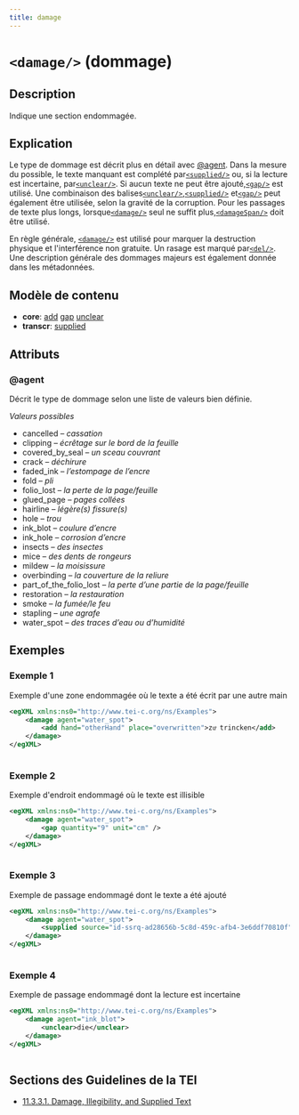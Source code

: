 ```yaml
---
title: damage
---
```




# `<damage/>` (dommage)

## Description

Indique une section endommagée.

## Explication

Le type de dommage est décrit plus en détail avec [@agent](#agent). Dans la mesure du possible, le texte manquant est complété par[`<supplied/>`](supplied.md)  ou, si la lecture est incertaine, par[`<unclear/>`](unclear.md). Si aucun texte ne peut être ajouté,[`<gap/>`](gap.md)  est utilisé. Une combinaison des balises[`<unclear/>`](unclear.md),[`<supplied/>`](supplied.md)  et[`<gap/>`](gap.md)  peut également être utilisée, selon la gravité de la corruption. Pour les passages de texte plus longs, lorsque[`<damage/>`](damage.md)  seul ne suffit plus,[`<damageSpan/>`](damageSpan.md)  doit être utilisé.

En règle générale, [`<damage/>`](damage.md)  est utilisé pour marquer la destruction physique et l'interférence non gratuite. Un rasage est marqué par[`<del/>`](del.md). Une description générale des dommages majeurs est également donnée dans les métadonnées.

## Modèle de contenu

- **core**: [add](add.md) [gap](gap.md) [unclear](unclear.md)
- **transcr**: [supplied](supplied.md)

## Attributs

### @agent

Décrit le type de dommage selon une liste de valeurs bien définie. 

*Valeurs possibles*

- cancelled – *cassation*
- clipping – *écrêtage sur le bord de la feuille*
- covered_by_seal – *un sceau couvrant*
- crack – *déchirure*
- faded_ink – *l’estompage de l’encre*
- fold – *pli*
- folio_lost – *la perte de la page/feuille*
- glued_page – *pages collées*
- hairline – *légère(s) fissure(s)*
- hole – *trou*
- ink_blot – *coulure d’encre*
- ink_hole – *corrosion d’encre*
- insects – *des insectes*
- mice – *des dents de rongeurs*
- mildew – *la moisissure*
- overbinding – *la couverture de la reliure*
- part_of_the_folio_lost – *la perte d’une partie de la page/feuille*
- restoration – *la restauration*
- smoke – *la fumée/le feu*
- stapling – *une agrafe*
- water_spot – *des traces d’eau ou d’humidité*

## Exemples

### Exemple 1

Exemple d'une zone endommagée où le texte a été écrit par une autre main

```xml
<egXML xmlns:ns0="http://www.tei-c.org/ns/Examples">
    <damage agent="water_spot">
        <add hand="otherHand" place="overwritten">zuͦ trincken</add>
    </damage>
</egXML>
               
```

### Exemple 2

Exemple d'endroit endommagé où le texte est illisible

```xml
<egXML xmlns:ns0="http://www.tei-c.org/ns/Examples">
    <damage agent="water_spot">
        <gap quantity="9" unit="cm" />
    </damage>
</egXML>
               
```

### Exemple 3

Exemple de passage endommagé dont le texte a été ajouté

```xml
<egXML xmlns:ns0="http://www.tei-c.org/ns/Examples">
    <damage agent="water_spot">
        <supplied source="id-ssrq-ad28656b-5c8d-459c-afb4-3e6ddf70810f">verthruwen</supplied>
    </damage>
</egXML>
               
```

### Exemple 4

Exemple de passage endommagé dont la lecture est incertaine

```xml
<egXML xmlns:ns0="http://www.tei-c.org/ns/Examples">
    <damage agent="ink_blot">
        <unclear>die</unclear>
    </damage>
</egXML>
               
```

## Sections des Guidelines de la TEI

- [11.3.3.1. Damage, Illegibility, and Supplied Text](https://www.tei-c.org/release/doc/tei-p5-doc/en/html/PH.html#PHDA)